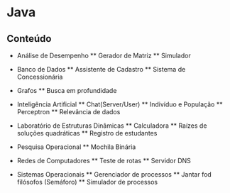 # Java

## Conteúdo

  * Análise de Desempenho
    ** Gerador de Matriz
    ** Simulador
    
  * Banco de Dados
    ** Assistente de Cadastro
    ** Sistema de Concessionária
    
  * Grafos
    ** Busca em profundidade
    
  * Inteligência Artificial
    ** Chat(Server/User)
    ** Indivíduo e População
    ** Perceptron
    ** Relevância de dados
    
  * Laboratório de Estruturas Dinâmicas
    ** Calculadora
    ** Raízes de soluções quadráticas
    ** Registro de estudantes
    
  * Pesquisa Operacional
    ** Mochila Binária
   
  * Redes de Computadores
    ** Teste de rotas
    ** Servidor DNS
    
  * Sistemas Operacionais
    ** Gerenciador de processos
    ** Jantar fod filósofos (Semáforo)
    ** Simulador de processos
